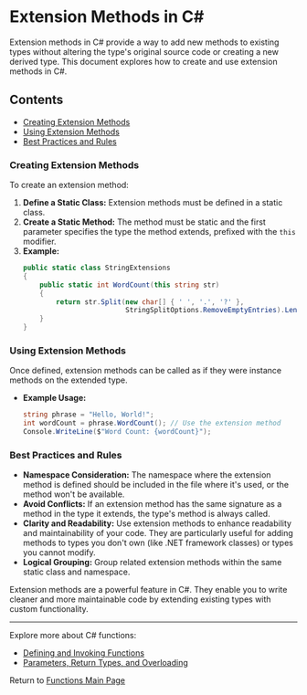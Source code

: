 # Extension Methods in C#

Extension methods in C# provide a way to add new methods to existing types without altering the type's original source code or creating a new derived type. This document explores how to create and use extension methods in C#.

## Contents

- [Creating Extension Methods](#creating-extension-methods)
- [Using Extension Methods](#using-extension-methods)
- [Best Practices and Rules](#best-practices-and-rules)

### Creating Extension Methods

To create an extension method:

1. **Define a Static Class:** Extension methods must be defined in a static class.
2. **Create a Static Method:** The method must be static and the first parameter specifies the type the method extends, prefixed with the `this` modifier.
3. **Example:**
   ```csharp
   public static class StringExtensions
   {
       public static int WordCount(this string str)
       {
           return str.Split(new char[] { ' ', '.', '?' }, 
                            StringSplitOptions.RemoveEmptyEntries).Length;
       }
   }
   ```

### Using Extension Methods

Once defined, extension methods can be called as if they were instance methods on the extended type.

- **Example Usage:**
  ```csharp
  string phrase = "Hello, World!";
  int wordCount = phrase.WordCount(); // Use the extension method
  Console.WriteLine($"Word Count: {wordCount}");
  ```

### Best Practices and Rules

- **Namespace Consideration:** The namespace where the extension method is defined should be included in the file where it's used, or the method won't be available.
- **Avoid Conflicts:** If an extension method has the same signature as a method in the type it extends, the type's method is always called.
- **Clarity and Readability:** Use extension methods to enhance readability and maintainability of your code. They are particularly useful for adding methods to types you don't own (like .NET framework classes) or types you cannot modify.
- **Logical Grouping:** Group related extension methods within the same static class and namespace.

Extension methods are a powerful feature in C#. They enable you to write cleaner and more maintainable code by extending existing types with custom functionality.

---

Explore more about C# functions:
- [Defining and Invoking Functions](./Defining_and_Invoking_Functions.md)
- [Parameters, Return Types, and Overloading](./Parameters_Return_Types_Overloading.md)

Return to [Functions Main Page](./README.md)
